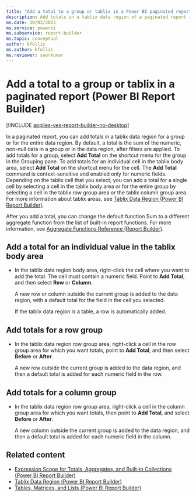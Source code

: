 ```yaml
---
title: "Add a total to a group or tablix in a Power BI paginated report | Microsoft Docs"
description: Add totals in a tablix data region of a paginated report in Report Builder for a group or for the entire data region. 
ms.date: 10/03/2023
ms.service: powerbi
ms.subservice: report-builder
ms.topic: conceptual
author: kfollis
ms.author: kfollis
ms.reviewer: saurkumar
---
```

# Add a total to a group or tablix in a paginated report (Power BI Report Builder)

[!INCLUDE [applies-yes-report-builder-no-desktop](../../includes/applies-yes-report-builder-no-desktop.md)]

 In a paginated report, you can add totals in a tablix data region for a group or for the entire data region. By default, a total is the sum of the numeric, non-null data in a group or in the data region, after filters are applied. To add totals for a group, select **Add Total** on the shortcut menu for the group in the Grouping pane. To add totals for an individual cell in the tablix body area, select **Add Total** on the shortcut menu for the cell. The **Add Total** command is context-sensitive and enabled only for numeric fields. Depending on the tablix cell that you select, you can add a total for a single cell by selecting a cell in the tablix body area or for the entire group by selecting a cell in the tablix row group area or the tablix column group area. For more information about tablix areas, see [Tablix Data Region &#40;Power BI Report Builder&#41;](../../paginated-reports/report-design/render-data-regions-report-builder-service.md).  
  
 After you add a total, you can change the default function Sum to a different aggregate function from the list of built-in report functions. For more information, see [Aggregate Functions Reference (Report Builder&#41;](/sql/reporting-services/report-design/report-builder-functions-aggregate-functions-reference). 
  
## Add a total for an individual value in the tablix body area  
  
-   In the tablix data region body area, right-click the cell where you want to add the total. The cell must contain a numeric field. Point to **Add Total**, and then select **Row** or **Column**.  
  
     A new row or column outside the current group is added to the data region, with a default total for the field in the cell you selected.  
  
     If the tablix data region is a table, a row is automatically added.  
  
## Add totals for a row group  
  
-   In the tablix data region row group area, right-click a cell in the row group area for which you want totals, point to **Add Total**, and then select **Before** or **After**.  
  
     A new row outside the current group is added to the data region, and then a default total is added for each numeric field in the row.  
  
## Add totals for a column group  
  
-   In the tablix data region row group area, right-click a cell in the column group area for which you want totals, then point to **Add Total**, and select **Before** or **After**.  
  
     A new column outside the current group is added to the data region, and then a default total is added for each numeric field in the column.  
  
## Related content

- [Expression Scope for Totals, Aggregates, and Built-in Collections &#40;Power BI Report Builder&#41;](../../paginated-reports/expressions/expression-scope-for-totals-aggregates-and-built-in-collections.md)   
- [Tablix Data Region &#40;Power BI Report Builder&#41;](../../paginated-reports/report-design/render-data-regions-report-builder-service.md)   
- [Tables, Matrices, and Lists &#40;Power BI Report Builder&#41;](../../paginated-reports/report-builder-tables-matrices-lists.md)  
  
  
